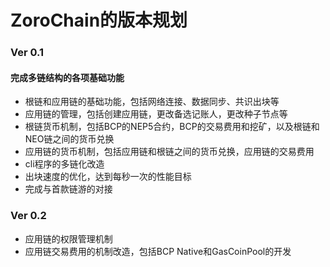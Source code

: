 # ZoroChain的版本规划
### Ver 0.1
#### 完成多链结构的各项基础功能
* 根链和应用链的基础功能，包括网络连接、数据同步、共识出块等
* 应用链的管理，包括创建应用链，更改备选记账人，更改种子节点等
* 根链货币机制，包括BCP的NEP5合约，BCP的交易费用和挖矿，以及根链和NEO链之间的货币兑换
* 应用链的货币机制，包括应用链和根链之间的货币兑换，应用链的交易费用
* cli程序的多链化改造
* 出块速度的优化，达到每秒一次的性能目标
* 完成与首款链游的对接

### Ver 0.2
* 应用链的权限管理机制
* 应用链交易费用的机制改造，包括BCP Native和GasCoinPool的开发